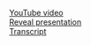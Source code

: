 [YouTube video](https://youtu.be/4lDfq44r-U0)  
[Reveal presentation](https://slayer110.github.io/presentation)  
[Transcript](https://1drv.ms/w/s!Alhs_ePAx6LkarvEUCDBmuDUI6U)  
